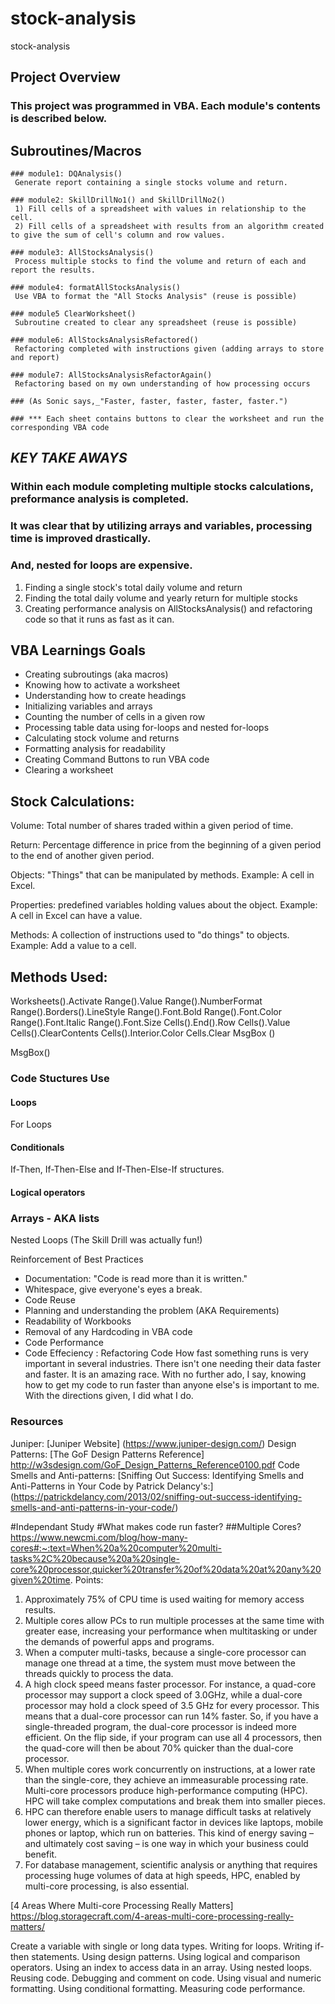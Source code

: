 # stock-analysis
stock-analysis

## Project Overview

### This project was programmed in VBA. Each module's contents is described below.

## Subroutines/Macros 
```
### module1: DQAnalysis()
 Generate report containing a single stocks volume and return.

### module2: SkillDrillNo1() and SkillDrillNo2()
 1) Fill cells of a spreadsheet with values in relationship to the cell.
 2) Fill cells of a spreadsheet with results from an algorithm created to give the sum of cell's column and row values.

### module3: AllStocksAnalysis()
 Process multiple stocks to find the volume and return of each and report the results.

### module4: formatAllStocksAnalysis()
 Use VBA to format the "All Stocks Analysis" (reuse is possible)

### module5 ClearWorksheet()
 Subroutine created to clear any spreadsheet (reuse is possible)

### module6: AllStocksAnalysisRefactored()
 Refactoring completed with instructions given (adding arrays to store and report)

### module7: AllStocksAnalysisRefactorAgain()
 Refactoring based on my own understanding of how processing occurs 

### (As Sonic says,_"Faster, faster, faster, faster, faster.")

### *** Each sheet contains buttons to clear the worksheet and run the corresponding VBA code
```
## _KEY TAKE AWAYS_
### Within each module completing multiple stocks calculations, preformance analysis is completed.
### It was clear that by utilizing arrays and variables, processing time is improved drastically.
### And, nested for loops are expensive.


1) Finding a single stock's total daily volume and return
2) Finding the total daily volume and yearly return for multiple stocks
3) Creating performance analysis on AllStocksAnalysis() and refactoring 
   code so that it runs as fast as it can.


## VBA Learnings Goals

- Creating subroutings (aka macros)
- Knowing how to activate a worksheet
- Understanding how to create headings
- Initializing variables and arrays
- Counting the number of cells in a given row
- Processing table data using for-loops and nested for-loops
- Calculating stock volume and returns
- Formatting analysis for readability
- Creating Command Buttons to run VBA code
- Clearing a worksheet



## Stock Calculations: 
Volume: Total number of shares traded within a given period of time.

Return: Percentage difference in price from the beginning of a given
        period to the end of another given period.

Objects: "Things" that can be manipulated by methods.
Example: A cell in Excel.

Properties: predefined variables holding values about the object.
Example: A cell in Excel can have a value. 

Methods: A collection of instructions used to "do things" to objects.
Example: Add a value to a cell.


## Methods Used: 
Worksheets().Activate
Range().Value
Range().NumberFormat
Range().Borders().LineStyle
Range().Font.Bold
Range().Font.Color
Range().Font.Italic
Range().Font.Size
Cells().End().Row
Cells().Value
Cells().ClearContents
Cells().Interior.Color
Cells.Clear
MsgBox ()

MsgBox()

### Code Stuctures Use
#### Loops
For Loops
  
#### Conditionals
If-Then, If-Then-Else and If-Then-Else-If structures.

#### Logical operators

### Arrays - AKA lists
Nested Loops (The Skill Drill was actually fun!)

Reinforcement of Best Practices
- Documentation: "Code is read more than it is written."
- Whitespace, give everyone's eyes a break.
- Code Reuse
- Planning and understanding the problem (AKA Requirements)
- Readability of Workbooks
- Removal of any Hardcoding in VBA code
- Code Performance
- Code Effeciency : Refactoring Code 
How fast something runs is very important in several industries. 
There isn't one needing their data faster and faster. 
It is an amazing race. With no further ado, I say, knowing how
to get my code to run faster than anyone else's is important to me. 
With the directions given, I did what I do.  


### Resources

Juniper: [Juniper Website] (https://www.juniper-design.com/)
Design Patterns: [The GoF Design Patterns Reference] http://w3sdesign.com/GoF_Design_Patterns_Reference0100.pdf
Code Smells and Anti-patterns: [Sniffing Out Success: Identifying Smells and Anti-Patterns in Your Code by Patrick Delancy's:] (https://patrickdelancy.com/2013/02/sniffing-out-success-identifying-smells-and-anti-patterns-in-your-code/)

#Independant Study
#What makes code run faster?
##Multiple Cores?
https://www.newcmi.com/blog/how-many-cores#:~:text=When%20a%20computer%20multi-tasks%2C%20because%20a%20single-core%20processor,quicker%20transfer%20of%20data%20at%20any%20given%20time.
Points: 
1) Approximately 75% of CPU time is used waiting for memory access results.
2) Multiple cores allow PCs to run multiple processes at the same time with greater ease, increasing your performance when multitasking or under the demands of powerful apps and programs.
3) When a computer multi-tasks, because a single-core processor can manage one thread at a time, the system must move between the threads quickly to process the data.
4) A high clock speed means faster processor. For instance, a quad-core processor may support a clock speed of 3.0GHz, while a dual-core processor may hold a clock speed of 3.5 GHz for every processor. This means that a dual-core processor can run 14% faster. So, if you have a single-threaded program, the dual-core processor is indeed more efficient. On the flip side, if your program can use all 4 processors, then the quad-core will then be about 70% quicker than the dual-core processor.
5) When multiple cores work concurrently on instructions, at a lower rate than the single-core, they achieve an immeasurable processing rate. Multi-core processors produce high-performance computing (HPC). HPC will take complex computations and break them into smaller pieces. 
6) HPC can therefore enable users to manage difficult tasks at relatively lower energy, which is a significant factor in devices like laptops, mobile phones or laptop, which run on batteries. This kind of energy saving – and ultimately cost saving – is one way in which your business could benefit.
7) For database management, scientific analysis or anything that requires processing huge volumes of data at high speeds, HPC, enabled by multi-core processing, is also essential.

[4 Areas Where Multi-core Processing Really Matters]
https://blog.storagecraft.com/4-areas-multi-core-processing-really-matters/

Create a variable with single or long data types.
Writing for loops.
Writing if-then statements.
Using design patterns.
Using logical and comparison operators.
Using an index to access data in an array.
Using nested loops.
Reusing code.
Debugging and comment on code.
Using visual and numeric formatting.
Using conditional formatting.
Measuring code performance.

